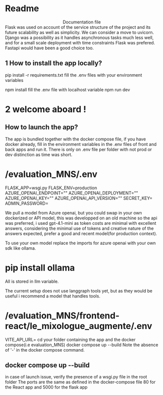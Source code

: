 
# Readme

<center>Documentation file</center>
Flask was used on account of the service structure of the project and its future scalability as well as simplicity.
We can consider a move to uvicorn.
Django was a possibility as it handles asynchronous tasks much less well, and for a small scale deployment with time constraints Flask was prefered.
Fastapi would have been a good choice too.

## 1 How to install the app locally?

pip install -r requirements.txt
fill the .env files with your environment variables

npm install 
fill the .env file with localhost variable
npm run dev

# 2 welcome aboard !
## How to launch the app?

The app is bundled together with the docker compose file, if you have docker already, fill in the environment variables 
in the .env files of front and back apps and run it.
There is only on .env file per folder with not prod or dev distinction as time was short.

# /evaluation_MNS/.env

FLASK_APP=wsgi.py
FLASK_ENV=production
AZURE_OPENAI_ENDPOINT=""
AZURE_OPENAI_DEPLOYMENT=""
AZURE_OPENAI_KEY=""
AZURE_OPENAI_API_VERSION=""
SECRET_KEY=
ADMIN_PASSWORD=

We pull a model from Azure openai, but you could swap in your own dockerized or API model, 
this was developped on an old machine so the api was preferred, i used gpt-4.1-mini as token costs are minimal
with excellent answers, considering the minimal use of tokens and creative nature of the answers expected,
prefer a good and recent model(for production context).

To use your own model replace the imports for azure openai with your own sdk like ollama.
# pip install ollama
All is stored in llm variable.

The current setup does not use langgraph tools yet, but as they would be useful i recommend a model that handles tools.


# /evaluation_MNS/frontend-react/le_mixologue_augmente/.env

VITE_API_URL=
cd your folder containing the app and the docker compose(i.e evaluation_MNS)
docker compose up --build
Note the absence of '-' in the docker compose command.

## docker compose up --build

in case of launch issue, verify the presence of a wsgi.py file in the root folder
The ports are the same as defined in the docker-compose file 80 for the React app and 5000 for the flask app

